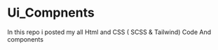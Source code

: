 






# Ui_Compnents





In this repo i posted my all Html and CSS ( SCSS &amp; Tailwind) Code 
And components 























